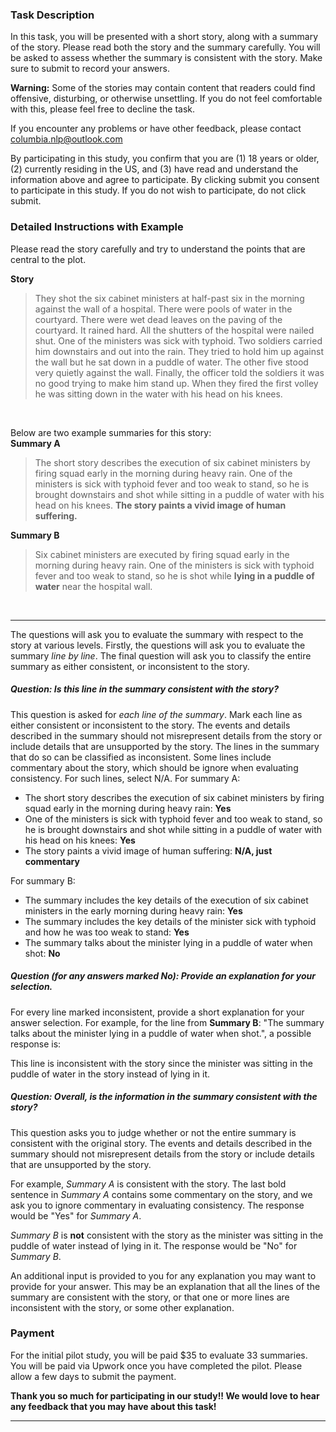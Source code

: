 ### Task Description
In this task, you will be presented with a short story, along with a summary of the story. Please read both the story and the summary carefully. You will be asked to assess whether the summary is consistent with the story. Make sure to submit to record your answers.

**Warning:** Some of the stories may contain content that readers could find offensive, disturbing, or otherwise unsettling. If you do not feel comfortable with this, please feel free to decline the task.

If you encounter any problems or have other feedback, please contact columbia.nlp@outlook.com

By participating in this study, you confirm that you are (1) 18 years or older, (2) currently residing in the US, and (3) have read and understand the information above and agree to participate. By clicking submit you consent to participate in this study. If you do not wish to participate, do not click submit.

### Detailed Instructions with Example
Please read the story carefully and try to understand the points that are central to the plot. 

**Story**
>They shot the six cabinet ministers at half-past six in the morning against the wall of a hospital. There were pools of water in the courtyard. There were wet dead leaves on the paving of the courtyard. It rained hard. All the shutters of the hospital were nailed shut. One of the ministers was sick with typhoid. Two soldiers carried him downstairs and out into the rain. They tried to hold him up against the wall but he sat down in a puddle of water. The other five stood very quietly against the wall. Finally, the officer told the soldiers it was no good trying to make him stand up. When they fired the first volley he was sitting down in the water with his head on his knees.

&nbsp;

Below are two example summaries for this story:\
**Summary A**
>The short story describes the execution of six cabinet ministers by firing squad early in the morning during heavy rain. One of the ministers is sick with typhoid fever and too weak to stand, so he is brought downstairs and shot while sitting in a puddle of water with his head on his knees. **The story paints a vivid image of human suffering.**

**Summary B**
>Six cabinet ministers are executed by firing squad early in the morning during heavy rain. One of the ministers is sick with typhoid fever and too weak to stand, so he is shot while **lying in a puddle of water** near the hospital wall.

&nbsp;

---

The questions will ask you to evaluate the summary with respect to the story at various levels. Firstly, the questions will ask you to evaluate the summary *line by line*. The final question will ask you to classify the entire summary as either consistent, or inconsistent to the story.

##### Question: Is this line in the summary consistent with the story?

This question is asked for *each line of the summary*. Mark each line as either consistent or inconsistent to the story. The events and details described in the summary should not misrepresent details from the story or include details that are unsupported by the story. The lines in the summary that do so can be classified as inconsistent. Some lines include commentary about the story, which should be ignore when evaluating consistency. For such lines, select N/A. For summary A:

* The short story describes the execution of six cabinet ministers by firing squad early in the morning during heavy rain: **Yes**
* One of the ministers is sick with typhoid fever and too weak to stand, so he is brought downstairs and shot while sitting in a puddle of water with his head on his knees: **Yes**
* The story paints a vivid image of human suffering: **N/A, just commentary**

For summary B:

* The summary includes the key details of the execution of six cabinet ministers in the early morning during heavy rain: **Yes**
* The summary includes the key details of the minister sick with typhoid and how he was too weak to stand: **Yes**
* The summary talks about the minister lying in a puddle of water when shot: **No**

##### Question (for any answers marked No): Provide an explanation for your selection.

For every line marked inconsistent, provide a short explanation for your answer selection. For example, for the line from **Summary B**: "The summary talks about the minister lying in a puddle of water when shot.", a possible response is:

This line is inconsistent with the story since the minister was sitting in the puddle of water in the story instead of lying in it.

##### Question: Overall, is the information in the summary consistent with the story?

This question asks you to judge whether or not the entire summary is consistent with the original story. The events and details described in the summary should not misrepresent details from the story or include details that are unsupported by the story.

For example, *Summary A* is consistent with the story. The last bold sentence in *Summary A* contains some commentary on the story, and we ask you to ignore commentary in evaluating consistency. The response would be "Yes" for *Summary A*.

*Summary B* is **not** consistent with the story as the minister was sitting in the puddle of water instead of lying in it. The response would be "No" for *Summary B*.

An additional input is provided to you for any explanation you may want to provide for your answer. This may be an explanation that all the lines of the summary are consistent with the story, or that one or more lines are inconsistent with the story, or some other explanation.

### Payment
For the initial pilot study, you will be paid $35 to evaluate 33 summaries. You will be paid via Upwork once you have completed the pilot. Please allow a few days to submit the payment. 

**Thank you so much for participating in our study!! We would love to hear any feedback that you may have about this task!**

---
